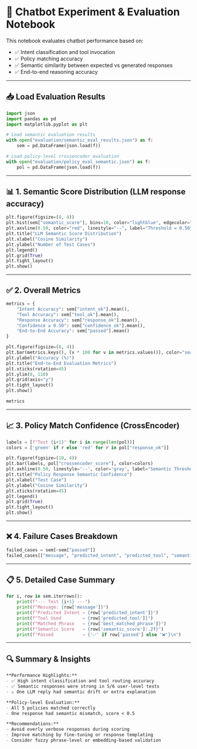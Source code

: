 # 🤖 Chatbot Experiment & Evaluation Notebook

This notebook evaluates chatbot performance based on:
- ✅ Intent classification and tool invocation
- ✅ Policy matching accuracy
- ✅ Semantic similarity between expected vs generated responses
- ✅ End-to-end reasoning accuracy

---

## 📥 Load Evaluation Results

```python
import json
import pandas as pd
import matplotlib.pyplot as plt

# Load semantic evaluation results
with open("evaluation/semantic_eval_results.json") as f:
    sem = pd.DataFrame(json.load(f))

# Load policy-level crossencoder evaluation
with open("evaluation/policy_eval_semantic.json") as f:
    pol = pd.DataFrame(json.load(f))
```
---

## 📊 1. Semantic Score Distribution (LLM response accuracy)

```python
plt.figure(figsize=(8, 4))
plt.hist(sem["semantic_score"], bins=10, color="lightblue", edgecolor="black")
plt.axvline(0.50, color="red", linestyle="--", label="Threshold = 0.50")
plt.title("LLM Semantic Score Distribution")
plt.xlabel("Cosine Similarity")
plt.ylabel("Number of Test Cases")
plt.legend()
plt.grid(True)
plt.tight_layout()
plt.show()
```
---

## ✅ 2. Overall Metrics

```python
metrics = {
    "Intent Accuracy": sem["intent_ok"].mean(),
    "Tool Accuracy": sem["tool_ok"].mean(),
    "Response Accuracy": sem["response_ok"].mean(),
    "Confidence ≥ 0.50": sem["confidence_ok"].mean(),
    "End-to-End Accuracy": sem["passed"].mean()
}

plt.figure(figsize=(8, 4))
plt.bar(metrics.keys(), [v * 100 for v in metrics.values()], color="seagreen")
plt.ylabel("Accuracy (%)")
plt.title("End-to-End Evaluation Metrics")
plt.xticks(rotation=45)
plt.ylim(0, 110)
plt.grid(axis="y")
plt.tight_layout()
plt.show()

metrics
```
---

## 📈 3. Policy Match Confidence (CrossEncoder)

```python
labels = [f"Test {i+1}" for i in range(len(pol))]
colors = ['green' if r else 'red' for r in pol["response_ok"]]

plt.figure(figsize=(10, 4))
plt.bar(labels, pol["crossencoder_score"], color=colors)
plt.axhline(0.50, linestyle='--', color='gray', label="Semantic Threshold (0.50)")
plt.title("Policy Response Semantic Confidence")
plt.xlabel("Test Case")
plt.ylabel("Cosine Similarity")
plt.xticks(rotation=45)
plt.legend()
plt.grid(True)
plt.tight_layout()
plt.show()
```
---

## ❌ 4. Failure Cases Breakdown

```python
failed_cases = sem[~sem["passed"]]
failed_cases[["message", "predicted_intent", "predicted_tool", "semantic_score", "best_matched_phrase"]]
```
---

## 📋 5. Detailed Case Summary

```python
for i, row in sem.iterrows():
    print(f"--- Test {i+1} ---")
    print(f"Message: {row['message']}")
    print(f"Predicted Intent → {row['predicted_intent']}")
    print(f"Tool Used        → {row['predicted_tool']}")
    print(f"Matched Phrase   → {row['best_matched_phrase']}")
    print(f"Semantic Score   → {row['semantic_score']:.2f}")
    print(f"Passed           → {'✅' if row['passed'] else '❌'}\n")
```
---

## 🔍 Summary & Insights

```markdown
**Performance Highlights:**
- ✅ High intent classification and tool routing accuracy
- ✅ Semantic responses were strong in 5/6 user-level tests
- ⚠️ One LLM reply had semantic drift or extra explanation

**Policy-level Evaluation:**
- All 5 policies matched correctly
- One response had semantic mismatch, score < 0.5

**Recommendations:**
- Avoid overly verbose responses during scoring
- Improve matching by fine-tuning or response templating
- Consider fuzzy phrase-level or embedding-based validation
```